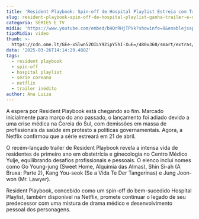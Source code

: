 ```yaml
---
title: 'Resident Playbook: Spin-off de Hospital Playlist Estreia com Trailer Inédito'
slug: resident-playbook-spin-off-de-hospital-playlist-ganha-trailer-e-data
categoria: SÉRIES E TV
midia: 'https://www.youtube.com/embed/bHQrRHjTPVk?showinfo=0&enablejsapi=1'
tipoMidia: video
thumb: >-
  https://cdn.ome.lt/GEe-xSlwn52OILY92ipY5hI-XuE=/480x360/smart/extras/conteudos/resident_QfQxw9W.png
data: '2025-03-26T14:14:29.488Z'
tags:
  - resident playbook
  - spin-off
  - hospital playlist
  - série coreana
  - netflix
  - trailer inédito
author: Ana Luiza
---
```


A espera por Resident Playbook está chegando ao fim. Marcado inicialmente para março do ano passado, o lançamento foi adiado devido a uma crise médica na Coreia do Sul, com demissões em massa de profissionais da saúde em protesto a políticas governamentais. Agora, a Netflix confirmou que a série estreará em 21 de abril.

O recém-lançado trailer de Resident Playbook revela a intensa vida de residentes de primeiro ano em obstetrícia e ginecologia no Centro Médico Yulje, equilibrando desafios profissionais e pessoais. O elenco inclui nomes como Go Young-jung (Sweet Home, Alquimia das Almas), Shin Si-ah (A Bruxa: Parte 2), Kang You-seok (Se a Vida Te Der Tangerinas) e Jung Joon-won (Mr. Lawyer).

Resident Playbook, concebido como um spin-off do bem-sucedido Hospital Playlist, também disponível na Netflix, promete continuar o legado de seu predecessor com uma mistura de drama médico e desenvolvimento pessoal dos personagens.
